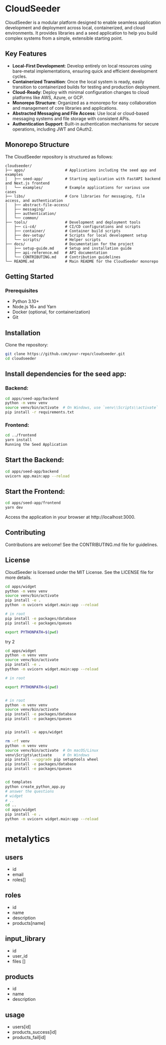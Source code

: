 # CloudSeeder

CloudSeeder is a modular platform designed to enable seamless application development and deployment across local, containerized, and cloud environments. It provides libraries and a seed application to help you build complex systems from a simple, extensible starting point.

## Key Features

- **Local-First Development**: Develop entirely on local resources using bare-metal implementations, ensuring quick and efficient development cycles.
- **Containerized Transition**: Once the local system is ready, easily transition to containerized builds for testing and production deployment.
- **Cloud-Ready**: Deploy with minimal configuration changes to cloud platforms like AWS, Azure, or GCP.
- **Monorepo Structure**: Organized as a monorepo for easy collaboration and management of core libraries and applications.
- **Abstracted Messaging and File Access**: Use local or cloud-based messaging systems and file storage with consistent APIs.
- **Authentication Support**: Built-in authentication mechanisms for secure operations, including JWT and OAuth2.

## Monorepo Structure

The CloudSeeder repository is structured as follows:

```plaintext
cloudseeder/
├── apps/                  # Applications including the seed app and examples
│   ├── seed-app/          # Starting application with FastAPI backend and Next.js frontend
│   └── examples/          # Example applications for various use cases
├── libs/                  # Core libraries for messaging, file access, and authentication
│   ├── abstract-file-access/
│   ├── messaging/
│   ├── authentication/
│   └── common/
├── tools/                 # Development and deployment tools
│   ├── ci-cd/             # CI/CD configurations and scripts
│   ├── container/         # Container build scripts
│   ├── dev-setup/         # Scripts for local development setup
│   └── scripts/           # Helper scripts
├── docs/                  # Documentation for the project
│   ├── setup-guide.md     # Setup and installation guide
│   ├── api-reference.md   # API documentation
│   └── CONTRIBUTING.md    # Contribution guidelines
└── README.md              # Main README for the CloudSeeder monorepo
```

## Getting Started
### Prerequisites
* Python 3.10+
* Node.js 16+ and Yarn
* Docker (optional, for containerization)
* Git

## Installation
Clone the repository:

```bash
git clone https://github.com/your-repo/cloudseeder.git
cd cloudseeder
```

## Install dependencies for the seed app:

### Backend:

```bash
cd apps/seed-app/backend
python -m venv venv
source venv/bin/activate  # On Windows, use `venv\\Scripts\\activate`
pip install -r requirements.txt
```

### Frontend:

```bash
cd ../frontend
yarn install
Running the Seed Application
```
## Start the Backend:

```bash
cd apps/seed-app/backend
uvicorn app.main:app --reload
```

## Start the Frontend:

```bash
cd apps/seed-app/frontend
yarn dev
```
Access the application in your browser at http://localhost:3000.

## Contributing
Contributions are welcome! See the CONTRIBUTING.md file for guidelines.

## License
CloudSeeder is licensed under the MIT License. See the LICENSE file for more details.


```bash
cd apps/widget
python -m venv venv
source venv/bin/activate 
pip install -e .
python -m uvicorn widget.main:app --reload

# in root
pip install -e packages/database
pip install -e packages/queues

export PYTHONPATH=$(pwd)
```

try 2 
```bash
cd apps/widget
python -m venv venv
source venv/bin/activate 
pip install -e .
python -m uvicorn widget.main:app --reload

# in root

export PYTHONPATH=$(pwd)


# in root
python -m venv venv
source venv/bin/activate
pip install -e packages/database
pip install -e packages/queues


pip install -e apps/widget

```

```bash
rm -rf venv
python -m venv venv
source venv/bin/activate  # On macOS/Linux
venv\Scripts\activate     # On Windows
pip install --upgrade pip setuptools wheel
pip install -e packages/database
pip install -e packages/queues


cd templates
python create_python_app.py
# answer the questions
# widget
# ..
cd ..
cd apps/widget
pip install -e .
python -m uvicorn widget.main:app --reload
```

# metalytics
## users
* id
* email
* roles[]

## roles
* id
* name
* description
* products[name]

## input_library
* id
* user_id
* files []

## products
* id
* name
* description

## usage
* users[id]
* products_success[id]
* products_fail[id]
